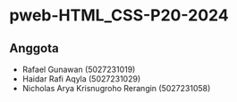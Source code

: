 # pweb-HTML_CSS-P20-2024

## Anggota
- Rafael Gunawan (5027231019)
- Haidar Rafi Aqyla (5027231029)
- Nicholas Arya Krisnugroho Rerangin (5027231058)
